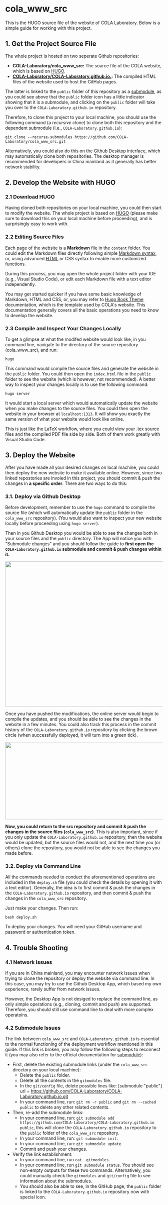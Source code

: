 # cola_www_src
This is the HUGO source file of the website of COLA Laboratory. Below is a simple guide for working with this project.

## 1. Get the Project Source File

The whole project is hosted on two seperate Github repositories:

- **COLA-Laboratory/cola_www_src:** The source file of the COLA website, which is based on [HUGO](https://gohugo.io/).
- **[COLA-Laboratory/COLA-Laboratory.github.io.](https://github.com/COLA-Laboratory/COLA-Laboratory.github.io):** The compiled HTML files of the website used to host the GitHub pages.

The latter is linked to the `public` folder of this repository as a [submodule](https://github.blog/2016-02-01-working-with-submodules/), as you could see above that the `public` folder icon has a little indicator showing that it is a submodule, and clicking on the `public` folder will take you over to the `COLA-Laboratory.github.io` repository.

Therefore, to clone this project to your local machine, you should use the following command (a *recursive* clone) to clone both this repository and the dependent submodule (i.e., `COLA-Laboratory.github.io`):

```
git clone --recurse-submodules https://github.com/COLA-Laboratory/cola_www_src.git
```

Alternatively, you could also do this on the [Github Desktop](https://desktop.github.com/) interface, which may automatically clone both repositories. The desktop manager is recommended for developers in China mainland as it generally has better network stability. 

## 2. Develop the Website with HUGO

### 2.1 Download HUGO

Having cloned both repositories on your local machine, you could then start to modify the website. The whole project is based on [HUGO](https://gohugo.io/installation/) (please make sure to download this on your local machine before proceeding), and is surprisingly easy to work with.

### 2.2 Editing Source Files 

Each page of the website is a **Markdown** file in the `content` folder. You could edit the Markdown files directly following simple [Markdown syntax](https://www.markdownguide.org/basic-syntax/), or, using advanced [HTML](https://www.w3schools.com/html/html_intro.asp) or CSS syntax to enable more customized functions.

During this process, you may open the whole project folder with your IDE (e.g., Visual Studio Code), or edit each Markdown file with a text editor independently. 

You may get started quicker if you have some basic knowledge of Markdown, HTML and CSS, or, you may refer to [Hugo Book Theme](https://hugo-book-demo.netlify.app/posts/) documentation, which is the template used by COLA's website. This documentation generally covers all the basic operations you need to know to develop the website.

### 2.3 Compile and Inspect Your Changes Locally

To get a glimpse at what the modifed website would look like, in you command line, navigate to the directory of the source repository (cola_www_src), and run:

```
hugo
```

This command would compile the source files and generate the website in the `public` folder. You could then open the `index.html` file in the `public` folder to see the website (which is however, not recommended). A better way to inspect your changes locally is to use the following command:
    
```
hugo server
```

It would start a local server which would automatically update the website when you make changes to the source files. You could then open the website in your browser at `localhost:1313`. It will show you exactly the same version of what your website would look like online. 

This is just like the LaTeX workflow, where you could view your .tex source files and the compiled PDF file side by side. Both of them work greatly with Visual Studio Code.

## 3. Deploy the Website

After you have made all your desired changes on local machine, you could then deploy the new website to make it available online. However, since two linked repostories are involed in this project, you should commit & push the changes in **a specific order**. There are two ways to do this:

### 3.1. Deploy via Github Desktop

Before development, remember to use the `hugo` command to compile the source file (which will automatically update the `public` folder in the `cola_www_src` repository). (You would also want to inspect your new website locally before proceeding using `hugo server`).

Then in you Github Desktop you would be able to see the changes both in your source files and the `public` directory. The App will notice you with "Submodule changes" and you should follow the guide to **first open the `COLA-Laboratory.github.io` submodule and commit & push changes within it.**

<div class="item1" style="text-align:center">
    <img src="Github_Desktop.png" width="642px", height="462px", class="center">
</div>

Once you have pushed the modifications, the online server would begin to compile the updates, and you should be able to see the changes in the website in a few minutes. You could also track this process in the commit history of the `COLA-Laboratory.github.io` repository by clicking the brown circle (when successfully deployed, it will turn into a green tick).

<div class="item1" style="text-align:center">
    <img src="Deployment.png" width="579px", height="246px", class="center">
</div>

**Now, you could return to the src repository and commit & push the changes in the source files (`cola_www_src`)**. This is also important, since if you only update the `COLA-Laboratory.github.io` repository, then the website would be updated, but the source files would not, and the next time you (or others) clone the repository, you would not be able to see the changes you made before.

### 3.2. Deploy via Command Line

All the commands needed to conduct the aforementioned operations are included in the `deploy.sh` file (you could check the details by opening it with a text editor). Generally, the idea is to first commit & push the changes in the `COLA-Laboratory.github.io` repository, and then commit & push the changes in the `cola_www_src` repository.

Just make your changes. Then run:

```
bash deploy.sh
```

To deploy your changes. You will need your GitHub username and password or authentication token.

## 4. Trouble Shooting

### 4.1 Network Issues

If you are in China mainland, you may encounter network issues when trying to clone the repository or deploy the website via command line. In this case, you may try to use the Github Desktop App, which based my own experience, rarely suffer from network issues.

However, the Desktop App is not desiged to replace the command line, as only simple operations (e.g., cloning, commit and push) are supported. Therefore, you should still use command line to deal with more complex operatoins.

### 4.2 Submodule Issues

The link between `cola_www_src` and `COLA-Laboratory.github.io` is essential to the normal functioning of the deployment workflow mentioned in this guide. If this link is broken, you may follow the following steps to reconnect it (you may also refer to the official documentation for [submodule](https://github.blog/2016-02-01-working-with-submodules/)):

- First, delete the existing submodule links (under the `cola_www_src` directory on your local machine):
    - Delete the `public` folder. 
    - Delete all the contents in the `gitmodules` file.
    - In the `git/config` file, delete possible lines like: [submodule "public"]
	url = https://github.com/COLA-Laboratory/COLA-Laboratory.github.io.git
    - In your command line, run: `git rm -r public` and `git rm --cached public` to delete any other related contents.
- Then, re-add the submodule links:
    - In your command line, run: `git submodule add https://github.com/COLA-Laboratory/COLA-Laboratory.github.io public`, this will clone the `COLA-Laboratory.github.io` repository to the `public` folder of the `cola_www_src` repository.
    - In your command line, run: `git submodule init`.
    - In your command line, run: `git submodule update`.
    - Commit and push your changes.
- Verify the link establishment:
    - In your command line, run `cat .gitmodules`. 
    - In your command line, run `git submodule status`. You should see non-empty outputs for these two commands. Alternatively, you could manually check the `gitmodules` and `git/config` file to see information about the submodules.
    - You should also be able to see, in the GitHub page, the `public` folder is linked to the `COLA-Laboratory.github.io` repository now with special icon.








